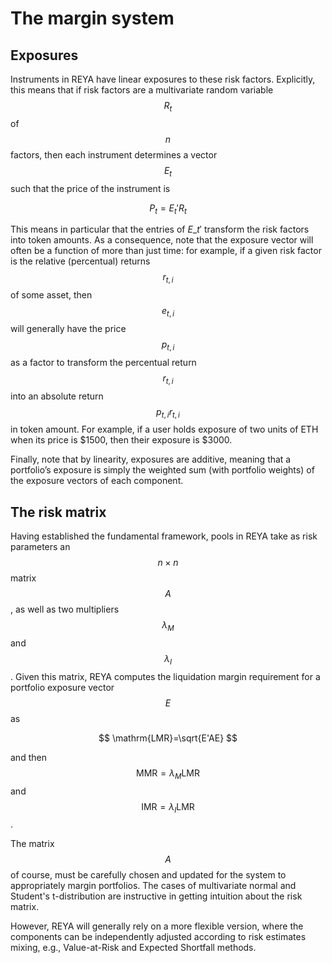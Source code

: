 # The margin system

## Exposures

Instruments in REYA have linear exposures to these risk factors. Explicitly, this means that if risk factors are a multivariate random variable $$R_t$$ of $$n$$ factors, then each instrument determines a vector $$E_t$$such that the price of the instrument is

$$
P_t=E_t'R_t
$$

This means in particular that the entries of $E\_t'$ transform the risk factors into token amounts. As a consequence, note that the exposure vector will often be a function of more than just time: for example, if a given risk factor is the relative (percentual) returns $$r_{t,i}$$ of some asset, then $$e_{t,i}$$ will generally have the price $$p_{t,i}$$ as a factor to transform the percentual return $$r_{t,i}$$ into an absolute return $$p_{t,i}r_{t,i}$$ in token amount. For example, if a user holds exposure of two units of ETH when its price is $1500, then their exposure is $3000.

Finally, note that by linearity, exposures are additive, meaning that a portfolio’s exposure is simply the weighted sum (with portfolio weights) of the exposure vectors of each component.

## The risk matrix

Having established the fundamental framework, pools in REYA take as risk parameters an $$n\times n$$ matrix $$A$$, as well as two multipliers $$\lambda_M$$  and $$\lambda_I$$. Given this matrix, REYA computes the liquidation margin requirement for a portfolio exposure vector $$E$$ as

$$
\mathrm{LMR}=\sqrt{E'AE}
$$

and then $$\mathrm{MMR}=\lambda_M\mathrm{LMR}$$ and $$\mathrm{IMR}=\lambda_I\mathrm{LMR}$$.

The matrix $$A$$of course, must be carefully chosen and updated for the system to appropriately margin portfolios. The cases of multivariate normal and Student's t-distribution are instructive in getting intuition about the risk matrix.

However, REYA will generally rely on a more flexible version, where the components can be independently adjusted according to risk estimates mixing, e.g., Value-at-Risk and Expected Shortfall methods.
